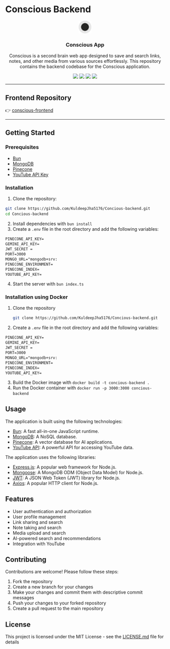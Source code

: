 # Conscious Backend

<p align="center">
  <a href="https://github.com/KuldeepJha5176/Concious-backend">
 <img src="https://github.com/KuldeepJha5176/concious-frontend/blob/master/public/logo.png" alt="Logo" width="40px" >
  </a>
</p>

<h3 align="center">Conscious App</h3>

<p align="center">
  Conscious is a second brain web app designed to save and search links, notes, and other media from various sources effortlessly. This repository contains the backend codebase for the Conscious application.
</p>

<p align="center">
  <img src="https://img.shields.io/github/languages/top/KuldeepJha5176/Concious-backend" />
  <img src="https://img.shields.io/github/license/KuldeepJha5176/Concious-backend" />
  <img src="https://img.shields.io/github/repo-size/KuldeepJha5176/Concious-backend" />
  <img src="https://img.shields.io/github/last-commit/KuldeepJha5176/Concious-backend" />
</p>

---

## Frontend Repository

👉 [conscious-frontend](https://github.com/KuldeepJha5176/concious-frontend.git)

---

## Getting Started

### Prerequisites

- [Bun](https://bun.sh/)
- [MongoDB](https://www.mongodb.com/)
- [Pinecone](https://www.pinecone.io/)
- [YouTube API Key](https://developers.google.com/youtube/v3)

### Installation

1. Clone the repository:

```bash
git clone https://github.com/KuldeepJha5176/Concious-backend.git
cd Concious-backend
```
2.  Install dependencies with `bun install`
3.  Create a `.env` file in the root directory and add the following variables:

```
PINECONE_API_KEY=
GEMINI_API_KEY= 
JWT_SECRET = 
PORT=3000
MONGO_URL="mongodb+srv:
PINECONE_ENVIRONMENT=
PINECONE_INDEX=
YOUTUBE_API_KEY=
```

4.  Start the server with `bun index.ts`

### Installation using Docker

1.  Clone the repository
    ```bash
    git clone https://github.com/KuldeepJha5176/Concious-backend.git
    ```
2.  Create a `.env` file in the root directory and add the following variables:

```
PINECONE_API_KEY=
GEMINI_API_KEY= 
JWT_SECRET = 
PORT=3000
MONGO_URL="mongodb+srv:
PINECONE_ENVIRONMENT=
PINECONE_INDEX=
YOUTUBE_API_KEY=
```

3.  Build the Docker image with `docker build -t concious-backend .`
4.  Run the Docker container with `docker run -p 3000:3000 concious-backend`

## Usage

The application is built using the following technologies:

- [Bun](https://bun.sh/): A fast all-in-one JavaScript runtime.
- [MongoDB](https://www.mongodb.com/): A NoSQL database.
- [Pinecone](https://www.pinecone.io/): A vector database for AI applications.
- [YouTube API](https://developers.google.com/youtube/v3/): A powerful API for accessing YouTube data.

The application uses the following libraries:

- [Express.js](https://expressjs.com/): A popular web framework for Node.js.
- [Mongoose](https://mongoosejs.com/): A MongoDB ODM (Object Data Model) for Node.js.
- [JWT](https://jwt.io/): A JSON Web Token (JWT) library for Node.js.
- [Axios](https://axios-http.com/): A popular HTTP client for Node.js.


## Features

- User authentication and authorization
- User profile management
- Link sharing and search
- Note taking and search
- Media upload and search
- AI-powered search and recommendations
- Integration with YouTube



## Contributing

Contributions are welcome! Please follow these steps:

1. Fork the repository
2. Create a new branch for your changes
3. Make your changes and commit them with descriptive commit messages
4. Push your changes to your forked repository
5. Create a pull request to the main repository

## License  
This project is licensed under the MIT License - see the [LICENSE.md](LICENSE.md) file for details

